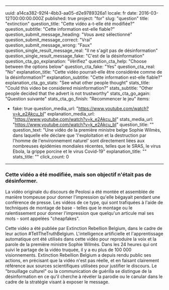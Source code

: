 
---
uuid: a14ca382-92f4-4bb3-aa05-d2e9789326a1
locale: fr
date: 2016-03-12T00:00:00.000Z
published: true
project: "for"
slug: "question"
title: "extinction"
question_title: "Cette vidéo a-t-elle été modifiée?"
question_subtitle: "Cette information est-elle fiable?"
question_submit_message_heading: "Vous avez sélectionné"
question_submit_message_correct: "Vrai"
question_submit_message_wrong: "Faux"
question_single_result_message_real: "Il ne s'agit pas de désinformation"
question_single_result_message_fake: "C'est de la désinformation"
question_cta_go_explanation: "Vérifiez"
question_cta_help: "Choose between the options below"
question_cta_fake: "Yes"
question_cta_real: "No"
explanation_title: "Cette vidéo pourrait-elle être considérée comme de la désinformation?"
explanation_subtitle: "Cette information est-elle fiable?"
explanation_cta_go_stats: "See what other people thought"
stats_title: "Could this video be considered misinformation?"
stats_subtitle: "Other people decided that the advert is not trustworthy"
stats_cta_go_again: "Question suivante"
stats_cta_go_finish: "Recommencer le jeu"
items:
  - fake: true
    question_media_url: "https://www.youtube.com/watch?v=k_e2Akcu_bI"
    explanation_media_url: "https://www.youtube.com/watch?v=k_e2Akcu_bI"
    stats_media_url: "https://www.youtube.com/watch?v=k_e2Akcu_bI"
    question_title: ""
    question_text: "Une vidéo de la première ministre belge Sophie Wilmès, dans laquelle elle déclare que 'l'exploitation et la destruction par l'homme de l'environnement naturel' sont directement liées aux nombreuses épidémies mondiales récentes, telles que le SRAS, le virus Ebola, la grippe porcine et le virus Covid-19"
    explanation_title: ""
    stats_title: ""
    click_count: 0
---
### Cette vidéo a été modifiée, mais son objectif n'était pas de désinformer. 

La vidéo originale du discours de Peolosi a été montée et assemblée de manière trompeuse pour donner l'impression qu'elle bégayait pendant une conférence de presse. Les vidéos de ce type, qui sont trafiquées à l'aide de techniques de montage de base - telles que le montage ou le ralentissement pour donner l'impression que quelqu'un articule mal ses mots - sont appelées "cheapfakes".

Cette vidéo a été publiée par Extinction Rebellion Belgium, dans le cadre de leur action #TellTheTruthBelgium. L'intelligence artificielle et l'apprentissage automatique ont été utilisés dans cette vidéo pour reproduire la voix et la parole de la première ministre Sophie Wilmès. Dans les 24 heures qui ont suivi le partage de la vidéo truquée, il y a eu plus de 100 000 visionnements. Extinction Rebellion Belgium a depuis rendu public ses actions, en précisant que la vidéo n'est pas réelle, et en faisant clairement référence aux sources scientifiques utilisées pour justifier le discours. 
Le "brouillage culturel" ou la communication de guérilla se distingue de la désinformation en ce qu'il cherche à révéler la parodie ou le canular dans le cadre de la stratégie visant à exposer le message.
